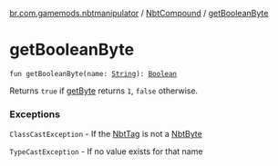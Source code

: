 [br.com.gamemods.nbtmanipulator](../index.md) / [NbtCompound](index.md) / [getBooleanByte](./get-boolean-byte.md)

# getBooleanByte

`fun getBooleanByte(name: `[`String`](https://kotlinlang.org/api/latest/jvm/stdlib/kotlin/-string/index.html)`): `[`Boolean`](https://kotlinlang.org/api/latest/jvm/stdlib/kotlin/-boolean/index.html)

Returns `true` if [getByte](get-byte.md) returns `1`, `false` otherwise.

### Exceptions

`ClassCastException` - If the [NbtTag](../-nbt-tag.md) is not a [NbtByte](../-nbt-byte/index.md)

`TypeCastException` - If no value exists for that name
